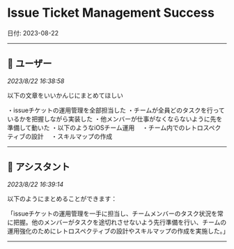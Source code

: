 # Issue Ticket Management Success

日付: 2023-08-22

---

## 👤 ユーザー
*2023/8/22 16:38:58*

以下の文章をいいかんじにまとめてほしい

・issueチケットの運用管理を全部担当した
・チームが全員どのタスクを行っているかを把握しながら実装した
・他メンバーが仕事がなくならないように先を準備して動いた
・以下のようなiOSチーム運用
　・チーム内でのレトロスペクティブの設計
　・スキルマップの作成

---

## 🤖 アシスタント
*2023/8/22 16:39:14*

以下のようにまとめることができます：

「issueチケットの運用管理を一手に担当し、チームメンバーのタスク状況を常に把握。他のメンバーがタスクを途切れさせないよう先行準備を行い、チームの運用強化のためにレトロスペクティブの設計やスキルマップの作成を実施した。」

---
